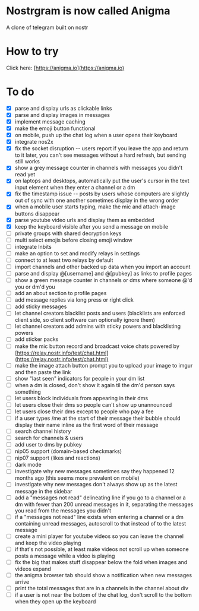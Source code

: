 # Nostrgram is now called Anigma

A clone of telegram built on nostr

# How to try

Click here: [https://anigma.io](https://anigma.io)

# To do

* [x] parse and display urls as clickable links
* [x] parse and display images in messages
* [x] implement message caching
* [x] make the emoji button functional
* [x] on mobile, push up the chat log when a user opens their keyboard
* [x] integrate nos2x
* [x] fix the socket disruption -- users report if you leave the app and return to it later, you can't see messages without a hard refresh, but sending still works
* [x] show a grey message counter in channels with messages you didn't read yet
* [x] on laptops and desktops, automatically put the user's cursor in the text input element when they enter a channel or a dm
* [x] fix the timestamp issue -- posts by users whose computers are slightly out of sync with one another sometimes display in the wrong order
* [x] when a mobile user starts typing, make the mic and attach-image buttons disappear
* [x] parse youtube video urls and display them as embedded
* [x] keep the keyboard visible after you send a message on mobile
* [ ] private groups with shared decryption keys
* [ ] multi select emojis before closing emoji window
* [ ] integrate lnbits
* [ ] make an option to set and modify relays in settings
* [ ] connect to at least two relays by default
* [ ] import channels and other backed up data when you import an account
* [ ] parse and display @[username] and @[pubkey] as links to profile pages
* [ ] show a green message counter in channels or dms where someone @'d you or dm'd you
* [ ] add an about section to profile pages
* [ ] add message replies via long press or right click
* [ ] add sticky messages
* [ ] let channel creators blacklist posts and users (blacklists are enforced client side, so client software can optionally ignore them)
* [ ] let channel creators add admins with sticky powers and blacklisting powers
* [ ] add sticker packs
* [ ] make the mic button record and broadcast voice chats powered by [https://relay.nostr.info/test/chat.html](https://relay.nostr.info/test/chat.html)
* [ ] make the image attach button prompt you to upload your image to imgur and then paste the link
* [ ] show "last seen" indicators for people in your dm list
* [ ] when a dm is closed, don't show it again til the dm'd person says something
* [ ] let users block individuals from appearing in their dms
* [ ] let users close their dms so people can't show up unannounced
* [ ] let users close their dms except to people who pay a fee
* [ ] if a user types /me at the start of their message their bubble should display their name inline as the first word of their message
* [ ] search channel history
* [ ] search for channels & users
* [ ] add user to dms by pubkey
* [ ] nip05 support (domain-based checkmarks)
* [ ] nip07 support (likes and reactions)
* [ ] dark mode
* [ ] investigate why new messages sometimes say they happened 12 months ago (this seems more prevalent on mobile)
* [ ] investigate why new messages don't always show up as the latest message in the sidebar
* [ ] add a "messages not read" delineating line if you go to a channel or a dm with fewer than 200 unread messages in it, separating the messages you read from the messages you didn't
* [ ] if a "messages not read" line exists when entering a channel or a dm containing unread messages, autoscroll to that instead of to the latest message
* [ ] create a mini player for youtube videos so you can leave the channel and keep the video playing
* [ ] if that's not possible, at least make videos not scroll up when someone posts a message while a video is playing
* [ ] fix the big that makes stuff disappear below the fold when images and videos expand
* [ ] the anigma browser tab should show a notification when new messages arrive
* [ ] print the total messages that are in a channels in the channel about div
* [ ] if a user is not near the bottom of the chat log, don't scroll to the bottom when they open up the keyboard
